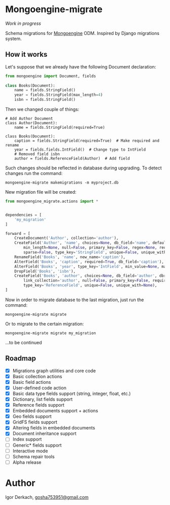 # Mongoengine-migrate

*Work in progress*

Schema migrations for [Mongoengine](http://mongoengine.org/) ODM. Inspired by Django migrations system.

## How it works

Let's suppose that we already have the following Document declaration:

```python
from mongoengine import Document, fields
    
class Books(Document):
    name = fields.StringField()
    year = fields.StringField(max_length=4)
    isbn = fields.StringField()
```

Then we changed couple of things:

```
# Add Author Document
class Author(Document):
    name = fields.StringField(required=True)

class Books(Document):
    caption = fields.StringField(required=True)  # Make required and rename
    year = fields.fields.IntField()  # Change type to IntField
    # Removed field isbn
    author = fields.ReferenceField(Author)  # Add field
```

Such changes should be reflected in database during upgrading. To 
detect changes run the command:

```shell script
mongoengine-migrate makemigrations -m myproject.db 
```

New migration file will be created:

```python
from mongoengine_migrate.actions import *


dependencies = [
    'my_migration'
]

forward = [
    CreateDocument('Author', collection='author'),
    CreateField('Author', 'name', choices=None, db_field='name', default=None, max_length=None,
        min_length=None, null=False, primary_key=False, regex=None, required=True,
        sparse=False, type_key='StringField', unique=False, unique_with=None),
    RenameField('Books', 'name', new_name='caption'),
    AlterField('Books', 'caption', required=True, db_field='caption'),
    AlterField('Books', 'year', type_key='IntField', min_value=None, max_value=None),
    DropField('Books', 'isbn'),
    CreateField('Books', 'author', choices=None, db_field='author', dbref=False, default=None,
        link_collection='author', null=False, primary_key=False, required=False, sparse=False,
        type_key='ReferenceField', unique=False, unique_with=None),
]
```

Now in order to migrate database to the last migration, just run the command:

```shell script
mongoengine-migrate migrate
```

Or to migrate to the certain migration:

```shell script
mongoengine-migrate migrate my_migration
```
...to be continued 

## Roadmap

- [x] Migrations graph utilities and core code
- [x] Basic collection actions
- [x] Basic field actions
- [x] User-defined code action
- [x] Basic data type fields support (string, integer, float, etc.)
- [x] Dictionary, list fields support
- [x] Reference fields support
- [x] Embedded documents support + actions
- [x] Geo fields support
- [x] GridFS fields support
- [x] Altering fields in embedded documents
- [x] Document inheritance support
- [ ] Index support
- [ ] Generic* fields support
- [ ] Interactive mode
- [ ] Schema repair tools
- [ ] Alpha release

# Author

Igor Derkach, gosha753951@gmail.com
